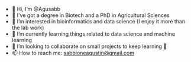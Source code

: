 - 👋 Hi, I’m @Agusabb
- 🧬 I've got a degree in Biotech and a PhD in Agricultural Sciences
- 👀 I’m interested in bioinformatics and data science (I enjoy it more than the lab work)
- 🌱 I’m currently learning things related to data science and machine learning
- 💞️ I’m looking to collaborate on small projects to keep learning 💪
- 📫 How to reach me: sabbioneagustin@gmail.com


<!---
Agusabb/Agusabb is a ✨ special ✨ repository because its `README.md` (this file) appears on your GitHub profile.
You can click the Preview link to take a look at your changes.
--->
